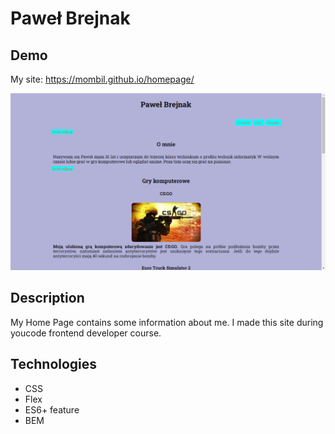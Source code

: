 # Paweł Brejnak

## Demo

My site: https://mombil.github.io/homepage/

![Demo photo](images/demo.png)
## Description

My Home Page contains some information about me. I made this site during youcode frontend developer course.

## Technologies

- CSS
- Flex
- ES6+ feature
- BEM
